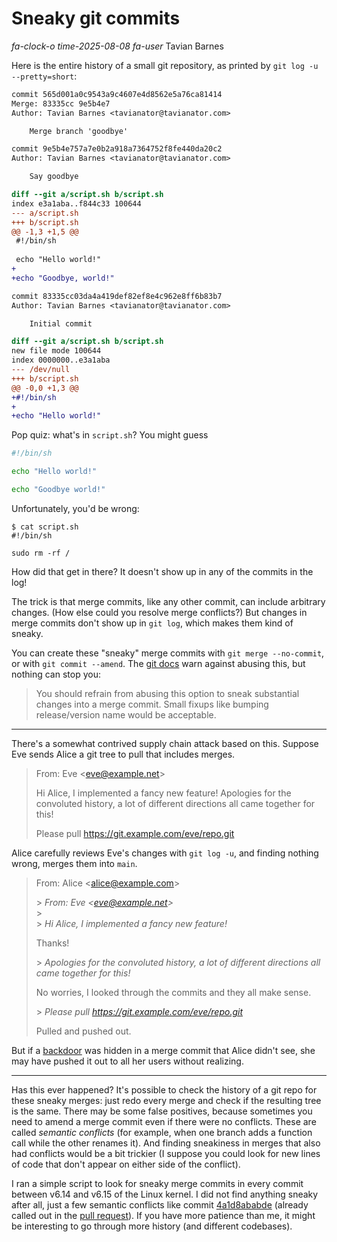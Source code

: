 # Sneaky git commits

<div class="infobar">

*fa-clock-o* *time-2025-08-08*
*fa-user* Tavian Barnes

</div>

Here is the entire history of a small git repository, as printed by `git log -u --pretty=short`:

```diff
commit 565d001a0c9543a9c4607e4d8562e5a76ca81414
Merge: 83335cc 9e5b4e7
Author: Tavian Barnes <tavianator@tavianator.com>

    Merge branch 'goodbye'

commit 9e5b4e757a7e0b2a918a7364752f8fe440da20c2
Author: Tavian Barnes <tavianator@tavianator.com>

    Say goodbye

diff --git a/script.sh b/script.sh
index e3a1aba..f844c33 100644
--- a/script.sh
+++ b/script.sh
@@ -1,3 +1,5 @@
 #!/bin/sh
 
 echo "Hello world!"
+
+echo "Goodbye, world!"

commit 83335cc03da4a419def82ef8e4c962e8ff6b83b7
Author: Tavian Barnes <tavianator@tavianator.com>

    Initial commit

diff --git a/script.sh b/script.sh
new file mode 100644
index 0000000..e3a1aba
--- /dev/null
+++ b/script.sh
@@ -0,0 +1,3 @@
+#!/bin/sh
+
+echo "Hello world!"
```

Pop quiz: what's in `script.sh`?
You might guess

```sh
#!/bin/sh

echo "Hello world!"

echo "Goodbye world!"
```

Unfortunately, you'd be wrong:

```console
$ cat script.sh
#!/bin/sh

sudo rm -rf /
```

How did that get in there?
It doesn't show up in any of the commits in the log!

The trick is that merge commits, like any other commit, can include arbitrary changes.
(How else could you resolve merge conflicts?)
But changes in merge commits don't show up in `git log`, which makes them kind of sneaky.

You can create these "sneaky" merge commits with `git merge --no-commit`, or with `git commit --amend`.
The [git docs](https://git-scm.com/docs/git-merge) warn against abusing this, but nothing can stop you:

> You should refrain from abusing this option to sneak substantial changes into a merge commit.
> Small fixups like bumping release/version name would be acceptable.

---

There's a somewhat contrived supply chain attack based on this.
Suppose Eve sends Alice a git tree to pull that includes merges.

> From: Eve &lt;eve@example.net>
>
> Hi Alice, I implemented a fancy new feature!
> Apologies for the convoluted history, a lot of different directions all came together for this!
>
> Please pull https://git.example.com/eve/repo.git

Alice carefully reviews Eve's changes with `git log -u`, and finding nothing wrong, merges them into `main`.

> From: Alice &lt;alice@example.com>
>
> &gt; *From: Eve &lt;eve@example.net>*  
> &gt;  
> &gt; *Hi Alice, I implemented a fancy new feature!*
>
> Thanks!
>
> &gt; *Apologies for the convoluted history, a lot of different directions all came together for this!*
>
> No worries, I looked through the commits and they all make sense.
>
> &gt; *Please pull https://git.example.com/eve/repo.git*  
>
> Pulled and pushed out.


But if a [back](https://en.wikipedia.org/wiki/XZ_Utils_backdoor)[door](https://lwn.net/Articles/57135/) was hidden in a merge commit that Alice didn't see, she may have pushed it out to all her users without realizing.

---

Has this ever happened?
It's possible to check the history of a git repo for these sneaky merges: just redo every merge and check if the resulting tree is the same.
There may be some false positives, because sometimes you need to amend a merge commit even if there were no conflicts.
These are called *semantic conflicts* (for example, when one branch adds a function call while the other renames it).
And finding sneakiness in merges that also had conflicts would be a bit trickier (I suppose you could look for new lines of code that don't appear on either side of the conflict).

I ran a simple script to look for sneaky merge commits in every commit between v6.14 and v6.15 of the Linux kernel.
I did not find anything sneaky after all, just a few semantic conflicts like commit [4a1d8ababde](https://git.kernel.org/pub/scm/linux/kernel/git/torvalds/linux.git/commit/?id=4a1d8ababde685a77fd4fd61e58f973cbdf29f8c) (already called out in the [pull request](https://lore.kernel.org/all/mhng-e4523e07-f5ae-4f8b-9eec-8422b05700f4@palmer-ri-x1c9/)).
If you have more patience than me, it might be interesting to go through more history (and different codebases).
